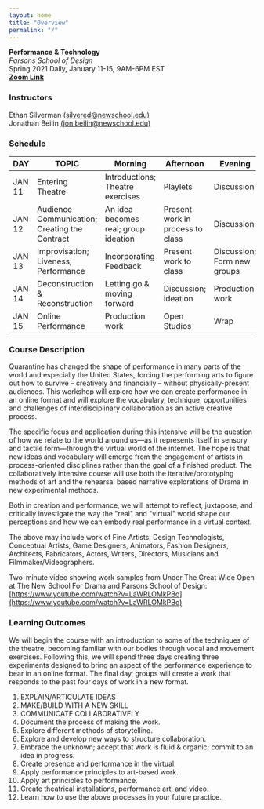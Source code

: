 ```yaml
---
layout: home
title: "Overview"
permalink: "/"
---
```


**Performance & Technology**  
_Parsons School of Design_  
Spring 2021 Daily, January 11-15, 9AM-6PM EST  
**[Zoom Link](https://NewSchool.zoom.us/j/93521164740?pwd=YzlnTUdKdUY1TTVBai93SmgxR0FRZz09)**

### Instructors

Ethan Silverman [(silvered@newschool.edu)](mailto:silvered@newschool.edu)  
Jonathan Beilin [(jon.beilin@newschool.edu)](mailto:jon.beilin@newschool.edu)

### Schedule

| DAY | TOPIC | Morning | Afternoon | Evening |
| --- | --- | --- | --- | --- |
| JAN 11 | Entering Theatre | Introductions; Theatre exercises | Playlets | Discussion |
| JAN 12 | Audience Communication; Creating the Contract | An idea becomes real; group ideation | Present work in process to class | Discussion |
| JAN 13 | Improvisation; Liveness; Performance | Incorporating Feedback | Present work to class | Discussion; Form new groups |
| JAN 14 | Deconstruction &amp; Reconstruction | Letting go &amp; moving forward | Discussion; ideation | Production work |
| JAN 15 | Online Performance | Production work | Open Studios | Wrap |

### Course Description

Quarantine has changed the shape of performance in many parts of the world and especially the United States, forcing the performing arts to figure out how to survive &#x2013; creatively and financially &#x2013; without physically-present audiences. This workshop will explore how we can create performance in an online format and will explore the vocabulary, technique, opportunities and challenges of interdisciplinary collaboration as an active creative process.

The specific focus and application during this intensive will be the question of how we relate to the world around us—as it represents itself in sensory and tactile form—through the virtual world of the internet. The hope is that new ideas and vocabulary will emerge from the engagement of artists in process-oriented disciplines rather than the goal of a finished product. The collaboratively intensive course will use both the iterative/prototyping methods of art and the rehearsal based narrative explorations of Drama in new experimental methods.

Both in creation and performance, we will attempt to reflect, juxtapose, and critically investigate the way the "real" and "virtual" world shape our perceptions and how we can embody real performance in a virtual context.

The above may include work of Fine Artists, Design Technologists, Conceptual Artists, Game Designers, Animators, Fashion Designers, Architects, Fabricators, Actors, Writers, Directors, Musicians and Filmmaker/Videographers.

Two-minute video showing work samples from Under The Great Wide Open at The New School For Drama and Parsons School of Design: [https://www.youtube.com/watch?v=LaWRLOMkPBo](https://www.youtube.com/watch?v=LaWRLOMkPBo)

### Learning Outcomes

We will begin the course with an introduction to some of the techniques of the theatre, becoming familiar with our bodies through vocal and movement exercises. Following this, we will spend three days creating three experiments designed to bring an aspect of the performance experience to bear in an online format. The final day, groups will create a work that responds to the past four days of work in a new format.

1. EXPLAIN/ARTICULATE IDEAS
2. MAKE/BUILD WITH A NEW SKILL
3. COMMUNICATE COLLABORATIVELY
4. Document the process of making the work.
5. Explore different methods of storytelling.
6. Explore and develop new ways to structure collaboration.
7. Embrace the unknown; accept that work is fluid & organic; commit to an idea in progress.
8. Create presence and performance in the virtual.
9. Apply performance principles to art-based work.
10. Apply art principles to performance.
11. Create theatrical installations, performance art, and video.
12. Learn how to use the above processes in your future practice.
